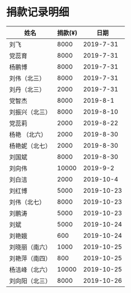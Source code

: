 # 捐款记录明细



| 姓名 | 捐款(¥) | 日期 | 
|---|---|---|
| 刘飞 | 8000 | 2019-7-31 |
| 党蕊育 | 8000 | 2019-7-31 |
| 杨鹏博 | 8000 | 2019-7-31 |
| 刘伟（北三） | 8000 | 2019-7-31 |
| 刘丹（北三）| 2000 | 2019-7-31 |
| 党智杰 | 8000 | 2019-8-1 |
| 刘振兴（北三）| 8000 | 2019-8-10 |
| 党蕊莉 | 2000 | 2019-8-22 |
| 杨艳 （北六）| 2000 | 2019-8-30 |
| 杨艳妮（北七）| 2000 | 2019-8-30 |
| 刘国斌 | 8000 | 2019-8-30 |
| 刘向伟 | 10000 | 2019-9-2 |
| 刘白洁 | 2000 | 2019-10-4 |
| 刘红博 | 5000 | 2019-10-23|
| 刘伟（北七）| 8000 |2019-10-23| 
| 刘鹏涛| 5000 |2019-10-23| 
| 刘斌| 5000 |2019-10-24|
| 刘艳娥| 600 | 2019-10-24|
| 刘晓丽（南六）| 1000 | 2019-10-25|
| 刘艳萍（南四）| 800 | 2019-10-25|
| 杨洁峰（北六）| 10000| 2019-10-25|
| 刘向阳（北三）| 8000| 2019-10-26|
